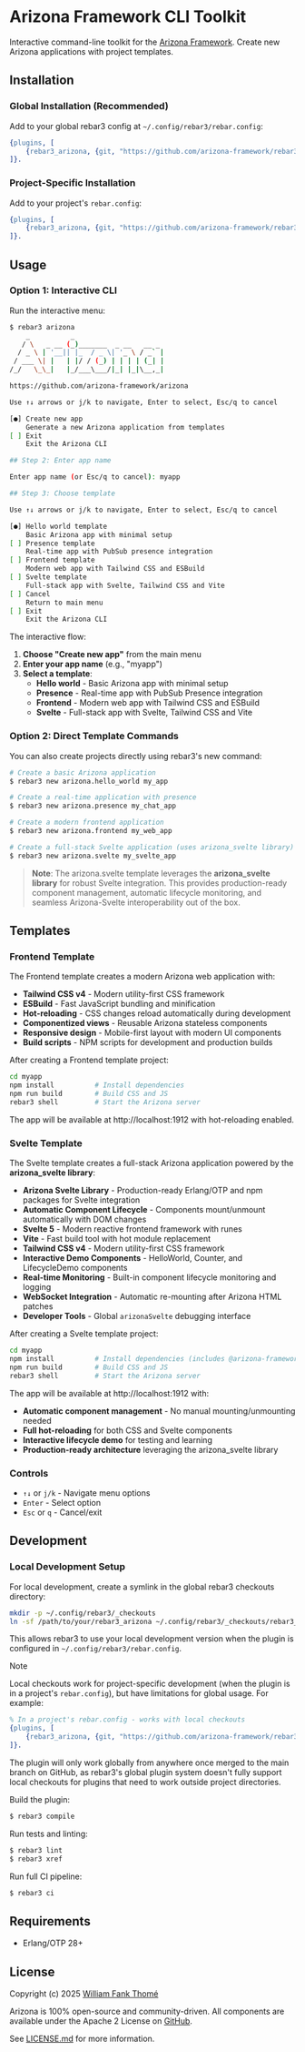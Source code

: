 # Arizona Framework CLI Toolkit

Interactive command-line toolkit for the [Arizona Framework](https://github.com/arizona-framework/arizona).
Create new Arizona applications with project templates.

## Installation

### Global Installation (Recommended)

Add to your global rebar3 config at `~/.config/rebar3/rebar.config`:

```erlang
{plugins, [
    {rebar3_arizona, {git, "https://github.com/arizona-framework/rebar3_arizona.git", {branch, "main"}}}
]}.
```

### Project-Specific Installation

Add to your project's `rebar.config`:

```erlang
{plugins, [
    {rebar3_arizona, {git, "https://github.com/arizona-framework/rebar3_arizona.git", {branch, "main"}}}
]}.
```

## Usage

### Option 1: Interactive CLI

Run the interactive menu:

```bash
$ rebar3 arizona
    _          _
   / \   _ __ (_)_______  _ __   __ _
  / _ \ | '__|| |_  / _ \| '_ \ / _` |
 / ___ \| |   | |/ / (_) | | | | (_| |
/_/   \_\_|   |_/___\___/|_| |_|\__,_|

https://github.com/arizona-framework/arizona

Use ↑↓ arrows or j/k to navigate, Enter to select, Esc/q to cancel

[●] Create new app
    Generate a new Arizona application from templates
[ ] Exit
    Exit the Arizona CLI

## Step 2: Enter app name

Enter app name (or Esc/q to cancel): myapp

## Step 3: Choose template

Use ↑↓ arrows or j/k to navigate, Enter to select, Esc/q to cancel

[●] Hello world template
    Basic Arizona app with minimal setup
[ ] Presence template
    Real-time app with PubSub presence integration
[ ] Frontend template
    Modern web app with Tailwind CSS and ESBuild
[ ] Svelte template
    Full-stack app with Svelte, Tailwind CSS and Vite
[ ] Cancel
    Return to main menu
[ ] Exit
    Exit the Arizona CLI
```

The interactive flow:

1. **Choose "Create new app"** from the main menu
2. **Enter your app name** (e.g., "myapp")
3. **Select a template**:
   - **Hello world** - Basic Arizona app with minimal setup
   - **Presence** - Real-time app with PubSub Presence integration
   - **Frontend** - Modern web app with Tailwind CSS and ESBuild
   - **Svelte** - Full-stack app with Svelte, Tailwind CSS and Vite

### Option 2: Direct Template Commands

You can also create projects directly using rebar3's new command:

```bash
# Create a basic Arizona application
$ rebar3 new arizona.hello_world my_app

# Create a real-time application with presence
$ rebar3 new arizona.presence my_chat_app

# Create a modern frontend application
$ rebar3 new arizona.frontend my_web_app

# Create a full-stack Svelte application (uses arizona_svelte library)
$ rebar3 new arizona.svelte my_svelte_app
```

> **Note**: The arizona.svelte template leverages the **arizona_svelte library**
> for robust Svelte integration. This provides production-ready component management,
> automatic lifecycle monitoring, and seamless Arizona-Svelte interoperability out
> of the box.

## Templates

### Frontend Template

The Frontend template creates a modern Arizona web application with:

- **Tailwind CSS v4** - Modern utility-first CSS framework
- **ESBuild** - Fast JavaScript bundling and minification
- **Hot-reloading** - CSS changes reload automatically during development
- **Componentized views** - Reusable Arizona stateless components
- **Responsive design** - Mobile-first layout with modern UI components
- **Build scripts** - NPM scripts for development and production builds

After creating a Frontend template project:

```bash
cd myapp
npm install          # Install dependencies
npm run build        # Build CSS and JS
rebar3 shell         # Start the Arizona server
```

The app will be available at http://localhost:1912 with hot-reloading enabled.

### Svelte Template

The Svelte template creates a full-stack Arizona application powered by the
**arizona_svelte library**:

- **Arizona Svelte Library** - Production-ready Erlang/OTP and npm packages for
Svelte integration
- **Automatic Component Lifecycle** - Components mount/unmount automatically
with DOM changes
- **Svelte 5** - Modern reactive frontend framework with runes
- **Vite** - Fast build tool with hot module replacement
- **Tailwind CSS v4** - Modern utility-first CSS framework
- **Interactive Demo Components** - HelloWorld, Counter, and LifecycleDemo components
- **Real-time Monitoring** - Built-in component lifecycle monitoring and logging
- **WebSocket Integration** - Automatic re-mounting after Arizona HTML patches
- **Developer Tools** - Global `arizonaSvelte` debugging interface

After creating a Svelte template project:

```bash
cd myapp
npm install          # Install dependencies (includes @arizona-framework/svelte)
npm run build        # Build CSS and JS
rebar3 shell         # Start the Arizona server
```

The app will be available at http://localhost:1912 with:

- **Automatic component management** - No manual mounting/unmounting needed
- **Full hot-reloading** for both CSS and Svelte components
- **Interactive lifecycle demo** for testing and learning
- **Production-ready architecture** leveraging the arizona_svelte library

### Controls

- `↑↓` or `j/k` - Navigate menu options
- `Enter` - Select option
- `Esc` or `q` - Cancel/exit

## Development

### Local Development Setup

For local development, create a symlink in the global rebar3 checkouts directory:

```bash
mkdir -p ~/.config/rebar3/_checkouts
ln -sf /path/to/your/rebar3_arizona ~/.config/rebar3/_checkouts/rebar3_arizona
```

This allows rebar3 to use your local development version when the plugin is
configured in `~/.config/rebar3/rebar.config`.

> [!NOTE]
>
> Local checkouts work for project-specific development (when the plugin is in a
> project's `rebar.config`), but have limitations for global usage. For example:
>
> ```erlang
> % In a project's rebar.config - works with local checkouts
> {plugins, [
>     {rebar3_arizona, {git, "https://github.com/arizona-framework/rebar3_arizona.git", {branch, "main"}}}
> ]}.
> ```
>
> The plugin will only work globally from anywhere once merged to the main branch
> on GitHub, as rebar3's global plugin system doesn't fully support local checkouts
> for plugins that need to work outside project directories.

Build the plugin:

```bash
$ rebar3 compile
```

Run tests and linting:

```bash
$ rebar3 lint
$ rebar3 xref
```

Run full CI pipeline:

```bash
$ rebar3 ci
```

## Requirements

- Erlang/OTP 28+

## License

Copyright (c) 2025 [William Fank Thomé](https://github.com/williamthome)

Arizona is 100% open-source and community-driven. All components are
available under the Apache 2 License on [GitHub](https://github.com/arizona-framework/arizona).

See [LICENSE.md](LICENSE.md) for more information.
